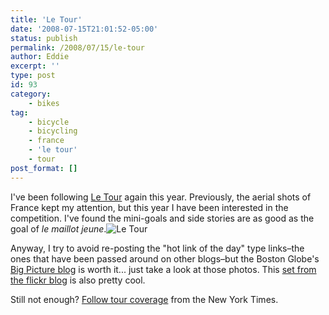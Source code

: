 ```yaml
---
title: 'Le Tour'
date: '2008-07-15T21:01:52-05:00'
status: publish
permalink: /2008/07/15/le-tour
author: Eddie
excerpt: ''
type: post
id: 93
category:
    - bikes
tag:
    - bicycle
    - bicycling
    - france
    - 'le tour'
    - tour
post_format: []
---
```

I've been following [Le Tour](http://www.letour.fr/) again this year. Previously, the aerial shots of France kept my attention, but this year I have been interested in the competition. I've found the mini-goals and side stories are as good as the goal of *le maillot jeune*.![Le Tour](http://farm4.static.flickr.com/3286/2666603321_2c10b6c79c_m_d.jpg "Le Tour")

Anyway, I try to avoid re-posting the "hot link of the day" type links–the ones that have been passed around on other blogs–but the Boston Globe's [Big Picture blog](http://www.boston.com/bigpicture/2008/07/2008_tour_de_france.html) is worth it... just take a look at those photos. This [set from the flickr blog](http://blog.flickr.net/en/2008/07/16/tour-de-france-2/) is also pretty cool.

Still not enough? [Follow tour coverage](http://topics.nytimes.com/top/reference/timestopics/subjects/t/tour_de_france_bicycle_race/index.html) from the New York Times.
